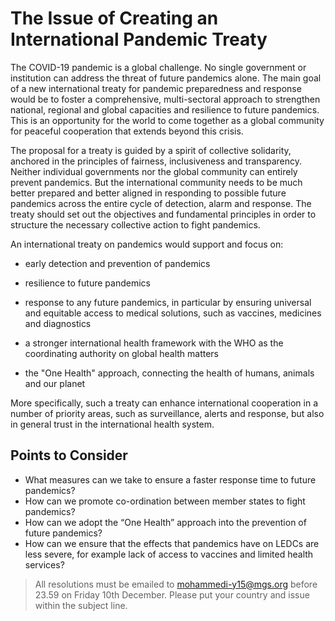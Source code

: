 # The Issue of Creating an International Pandemic Treaty
The COVID-19 pandemic is a global challenge. No single government or institution can address the threat of future pandemics alone. The main goal of a new international treaty for pandemic preparedness and response would be to foster a comprehensive, multi-sectoral approach to strengthen national, regional and global capacities and resilience to future pandemics. This is an opportunity for the world to come together as a global community for peaceful cooperation that extends beyond this crisis.

The proposal for a treaty is guided by a spirit of collective solidarity, anchored in the principles of fairness, inclusiveness and transparency. Neither individual governments nor the global community can entirely prevent pandemics. But the international community needs to be much better prepared and better aligned in responding to possible future pandemics across the entire cycle of detection, alarm and response. The treaty should set out the objectives and fundamental principles in order to structure the necessary collective action to fight pandemics.

An international treaty on pandemics would support and focus on:

- early detection and prevention of pandemics

- resilience to future pandemics

- response to any future pandemics, in particular by ensuring universal and equitable access to medical solutions, such as vaccines, medicines and diagnostics

- a stronger international health framework with the WHO as the coordinating authority on global health matters

- the "One Health" approach, connecting the health of humans, animals and our planet

More specifically, such a treaty can enhance international cooperation in a number of priority areas, such as surveillance, alerts and response, but also in general trust in the international health system.

## Points to Consider

- What measures can we take to ensure a faster response time to future pandemics?
- How can we promote co-ordination between member states to fight pandemics?
- How can we adopt the “One Health” approach into the prevention of future pandemics?
- How can we ensure that the effects that pandemics have on LEDCs are less severe, for example lack of access to vaccines and limited health services? 

> All resolutions must be emailed to mohammedi-y15@mgs.org before 23.59 on Friday 10th December. Please put your country and issue within the subject line.
